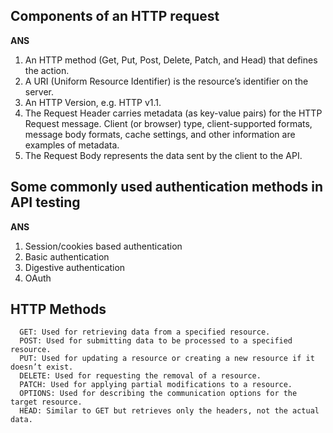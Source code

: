 ## Components of an HTTP request
**ANS** 
1. An HTTP method (Get, Put, Post, Delete, Patch, and Head) that defines the action.
2. A URI (Uniform Resource Identifier) is the resource’s identifier on the server.
3. An HTTP Version, e.g. HTTP v1.1.
4. The Request Header carries metadata (as key-value pairs) for the HTTP Request message. Client (or browser) type, client-supported formats, message body formats, cache settings, and other information are examples of metadata.
5. The Request Body represents the data sent by the client to the API.


## Some commonly used authentication methods in API testing
**ANS**
1. Session/cookies based authentication
2. Basic authentication
3. Digestive authentication
4. OAuth


## HTTP Methods
      GET: Used for retrieving data from a specified resource.
      POST: Used for submitting data to be processed to a specified resource.
      PUT: Used for updating a resource or creating a new resource if it doesn’t exist.
      DELETE: Used for requesting the removal of a resource.
      PATCH: Used for applying partial modifications to a resource.
      OPTIONS: Used for describing the communication options for the target resource.
      HEAD: Similar to GET but retrieves only the headers, not the actual data.
